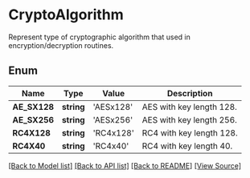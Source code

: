 ﻿# CryptoAlgorithm
Represent type of cryptographic algorithm that used in encryption/decryption
routines.

## Enum
Name | Type | Value | Description
------------ | ------------- | ------------- | -------------
**AE_SX128** | **string** | 'AESx128' | AES with key length 128.
**AE_SX256** | **string** | 'AESx256' | AES with key length 256.
**RC4X128** | **string** | 'RC4x128' | RC4 with key length 128.
**RC4X40** | **string** | 'RC4x40' | RC4 with key length 40.

[[Back to Model list]](../README.md#documentation-for-models) [[Back to API list]](../README.md#documentation-for-api-endpoints) [[Back to README]](../README.md) [[View Source]](../src/Aspose/PDF/Model/CryptoAlgorithm.php)

